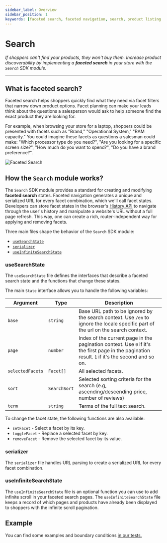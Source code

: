 ```yaml
---
sidebar_label: Overview
sidebar_position: 1
keywords: [faceted search, faceted navigation, search, product listing page, plp]
---
```


# Search 

*If shoppers can't find your products, they won't buy them. Increase product discoverability by implementing a **faceted search** in your store with the `Search` SDK module.*

---


## What is faceted search?

Faceted search helps shoppers quickly find what they need via facet filters that narrow down product options. Facet planning can make your leads think about the questions a salesperson would ask to help someone find the exact product they are looking for.

For example, when browsing your store for a laptop, shoppers could be presented with facets such as "Brand," "Operational System," "RAM capacity." You could imagine these facets as questions a salesman could make: "Which processor type do you need?", "Are you looking for a specific screen size?", "How much do you want to spend?", "Do you have a brand preference?".

![Faceted Search](/img/references/faceted-search.png)

## How the `Search` module works?

The `Search` SDK module provides a standard for creating and modifying **faceted search** states. Faceted navigation generates a unique and serialized URL for every facet combination, which we'll call facet states. 
Developers can store facet states in the browser's [History API](https://developer.mozilla.org/en-US/docs/Web/API/History_API) to navigate through the user's history and manipulate a website's URL without a full page refresh. This way, one can create a rich, router-independent way for applying and removing facets.

Three main files shape the behavior of the `Search` SDK module:
- [`useSearchState`](https://github.com/vtex/faststore/blob/master/packages/sdk/src/search/useSearchState.ts)
- [`serializer`](https://github.com/vtex/faststore/blob/master/packages/sdk/src/search/serializer.ts)
- [`useInfiniteSearchState`](https://github.com/vtex/faststore/blob/master/packages/sdk/src/search/useInfiniteSearchState.ts)
  
### useSearchState

The `useSearchState` file defines the interfaces that describe a faceted search state and the functions that change these states.

The main `State` interface allows you to handle the following variables:

|Argument|Type        |Description|
|--------|------------|---------------------------------------------------|
|`base`  |`string`    | Base URL path to be ignored by the search context. Use `/en` to ignore the locale specific part of the url on the search context. |
|`page`  |`number`    | Index of the current page in the pagination context. Use `0` if it's the first page in the pagination result. `1` if it's the second and so on. |
|`selectedFacets`|`Facet[]`|All selected facets.|
|`sort`  | `SearchSort`|Selected sorting criteria for the search (e.g, ascending/descending price, number of reviews)|
|`term`  |`string`    | Terms of the full text search.|

To change the facet state, the following functions are also available:
- `setFacet` - Select a facet by its key.
- `toggleFacet` - Replace a selected facet by key.
- `removeFacet` - Remove the selected facet by its value.

### serializer

The `serializer` file handles URL parsing to create a serialized URL for every facet combination.

### useInfiniteSearchState

The `useInfiniteSearchState` file is an optional function you can use to add infinite scroll in your faceted search pages. The `useInfiniteSearchState` file keeps a record of which pages and products have already been displayed to shoppers with the infinite scroll pagination.

## Example

You can find some examples and boundary conditions [in our tests.](https://github.com/vtex/faststore/tree/master/packages/sdk/test/search)

